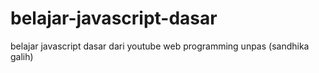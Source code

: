 # belajar-javascript-dasar
belajar javascript dasar dari youtube web programming unpas (sandhika galih)
